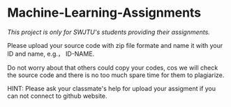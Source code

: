 # Machine-Learning-Assignments

*This project is only for SWJTU's students providing their assignments.*

Please upload your source code with zip file formate and name it with your ID and name, e.g.， ID-NAME.

Do not worry about that others could copy your codes, cos we will check the source code and there is no too much spare time for them to plagiarize.

HINT: Please ask your classmate's help for upload your assigment if you can not connect to github website.

